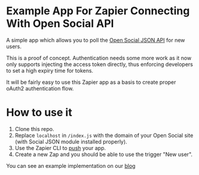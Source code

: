 # Example App For Zapier Connecting With Open Social API

A simple app which allows you to poll the [Open Social JSON API](https://github.com/goalgorilla/social_json_api) for new users.

This is a proof of concept. Authentication needs some more work as it now only supports injecting the access token directly, thus enforcing developers to set a high expiry time for tokens.

It will be fairly easy to use this Zapier app as a basis to create proper oAuth2 authentication flow.

# How to use it

1. Clone this repo.
2. Replace `localhost` in `/index.js` with the domain of your Open Social site (with Social JSON module installed properly).
3. Use the Zapier CLI to [push](https://zapier.com/developer/start/deploying-your-app) your app.
4. Create a new Zap and you should be able to use the trigger "New user".

You can see an example implementation on our [blog](https://www.getopensocial.com/blog/open-source/zapier-social-json-api-integration)
